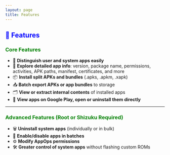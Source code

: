 ```yaml
---
layout: page
title: Features
---
```


<h2 style="color: blue">🌟 Features</h2>

<h3 style="color: green">Core Features</h3>

- 🧩 **Distinguish user and system apps easily**
- 📝 **Explore detailed app info**: version, package name, permissions, activities, APK paths, manifest, certificates, and more
- 📦 **Install split APKs and bundles** (.apks, .apkm, .xapk)
- 📤 **Batch export APKs or app bundles** to storage
- 🗂️ **View or extract internal contents** of installed apps
- 🔗 **View apps on Google Play, open or uninstall them directly**

---

<h3 style="color: green">Advanced Features (Root or Shizuku Required)</h3>

- 🗑️ **Uninstall system apps** (individually or in bulk)
- 🔁 **Enable/disable apps in batches**
- ⚙️ **Modify AppOps permissions**
- 🛠️ **Greater control of system apps** without flashing custom ROMs
